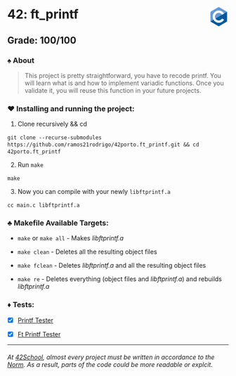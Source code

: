 # 42: ft_printf <img src="https://github.com/devicons/devicon/blob/master/icons/c/c-original.svg" title="C" alt="C Logo" width="45" height="45" align="right" /> &nbsp;

## Grade: 100/100

### ♠️ About
> This project is pretty straightforward, you have to recode printf. You will learn what is and how to implement variadic functions. Once you validate it, you will reuse this function in your future projects. 

### ♥️ Installing and running the project:
1. Clone recursively && cd

```
git clone --recurse-submodules https://github.com/ramos21rodrigo/42porto.ft_printf.git && cd 42porto.ft_printf
```

2. Run `make`
```
make
```

3. Now you can compile with your newly `libftprintf.a`

```
cc main.c libftprintf.a
```

### ♣️ Makefile Available Targets:
- `make` or `make all` - Makes _libftprintf.a_

- `make clean` - Deletes all the resulting object files

- `make fclean` - Deletes _libftprintf.a_ and all the resulting object files

- `make re` - Deletes everything (object files and _libftprintf.a_) and rebuilds _libftprintf.a_

### ♦️ Tests:

- [x] [Printf Tester](https://github.com/Tripouille/printfTester)

- [x] [Ft Printf Tester]([https://github.com/y3ll0w42/libft-war-machine](https://github.com/paulo-santana/ft_printf_tester))

  
___
######  At [42School](https://en.wikipedia.org/wiki/42_(school)), almost every project must be written in accordance to the [Norm](https://github.com/42School/norminette). As a result, parts of the code could be more readable or explcit.

